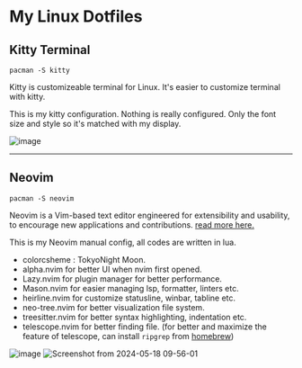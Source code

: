 # My Linux Dotfiles

## Kitty Terminal


```
pacman -S kitty
```

Kitty is customizeable terminal for Linux. It's easier to customize terminal with kitty.

This is my kitty configuration. Nothing is really configured. Only the font size and style so it's matched with my display.

![image](https://github.com/sayidmabrur/dotfiles/assets/139939823/94f99d12-e03e-472d-9f90-3675e084e141)


<hr>

## Neovim

```
pacman -S neovim
```

Neovim is a Vim-based text editor engineered for extensibility and usability, to encourage new applications and contributions. <a href="https://neovim.io/charter/">read more here.</a>

This is my Neovim manual config, all codes are written in lua.
- colorcsheme : TokyoNight Moon.
- alpha.nvim for better UI when nvim first opened.
- Lazy.nvim for plugin manager for better performance.
- Mason.nvim for easier managing lsp, formatter, linters etc.
- heirline.nvim for customize statusline, winbar, tabline etc.
- neo-tree.nvim for better visualization file system.
- treesitter.nvim for better syntax highlighting, indentation etc.
- telescope.nvim for better finding file. (for better and maximize the feature of telescope, can install `ripgrep` from <a href="https://formulae.brew.sh/formula/ripgrep">homebrew</a>)

![image](https://github.com/sayidmabrur/dotfiles/assets/139939823/0fc5b24e-7d14-43e0-b85f-863dccc39af9)
![Screenshot from 2024-05-18 09-56-01](https://github.com/sayidmabrur/dotfiles/assets/139939823/37c66370-ec93-4d2c-be0b-ca408dced516)

